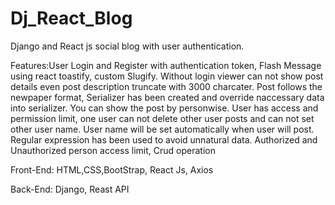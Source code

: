 # Dj_React_Blog
Django and React js social blog with user authentication.

Features:User Login and Register with authentication token, Flash Message using react toastify, custom Slugify. 
Without login viewer can not show post details even post description truncate with 3000 charcater.
Post follows the newpaper format, Serializer has been created and override naccessary data into serializer.
You can show the post by personwise. 
User has access and permission limit, one user can not delete other user posts and can not set other user name. User name will be set automatically when user will post.
Regular expression has been used to avoid unnatural data. 
Authorized and Unauthorized person access limit, 
Crud operation

Front-End: HTML,CSS,BootStrap, React Js, Axios 

Back-End: Django, Reast API

